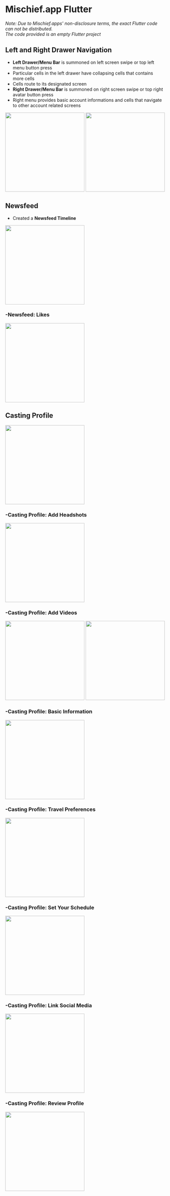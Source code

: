 # Mischief.app Flutter

*Note: Due to Mischief.apps' non-disclosure terms, the exact Flutter code can not be distributed. <br>The code provided is an empty Flutter project*

## Left and Right Drawer Navigation
- **Left Drawer/Menu Bar** is summoned on left screen swipe or top left menu button press
- Particular cells in the left drawer have collapsing cells that contains more cells
- Cells route to its designated screen
- **Right Drawer/Menu Bar** is summoned on right screen swipe or top right avatar button press
- Right menu provides basic account informations and cells that navigate to other account related screens

<img src=http://g.recordit.co/AJtS8xcl8V.gif width=250>  <img src=http://g.recordit.co/K7P0fVv7Rj.gif width=250><br>
## Newsfeed
- Created a **Newsfeed Timeline** 

<img src=http://g.recordit.co/SadPWGxWui.gif width=250><br>
### -Newsfeed: Likes
<img src=http://g.recordit.co/An6xeXt2DX.gif width=250><br>
## Casting Profile
<img src=http://g.recordit.co/jFJVPEUN1p.gif width=250><br>
### -Casting Profile: Add Headshots 
<img src=http://g.recordit.co/sdd3hJgIwG.gif width=250><br>
### -Casting Profile: Add Videos 
<img src=http://g.recordit.co/8BAADVW6d8.gif width=250>  <img src=http://g.recordit.co/vHuJqrbw3B.gif width=250><br>
### -Casting Profile: Basic Information 
<img src=http://g.recordit.co/4vvBeu8po5.gif width=250><br>
### -Casting Profile: Travel Preferences 
<img src=http://g.recordit.co/KEKlmbAyxF.gif width=250><br>
### -Casting Profile: Set Your Schedule 
<img src=http://g.recordit.co/4WEzlbuaeT.gif width=250><br>
### -Casting Profile: Link Social Media 
<img src=http://g.recordit.co/TvAKubab1T.gif width=250><br>
### -Casting Profile: Review Profile
<img src=http://g.recordit.co/k494okEEUn.gif width=250><br>
